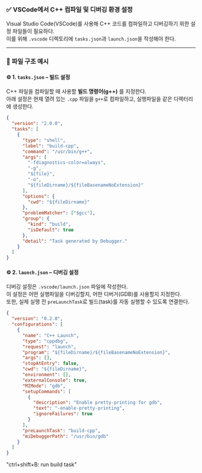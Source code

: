 ### ✅ VSCode에서 C++ 컴파일 및 디버깅 환경 설정

Visual Studio Code(VSCode)를 사용해 C++ 코드를 컴파일하고 디버깅하기 위한 설정 파일들이 필요하다.  
이를 위해 `.vscode` 디렉토리에 `tasks.json`과 `launch.json`을 작성해야 한다. 

---

### 📁 파일 구조 예시

#### ⚙️ 1. `tasks.json` – 빌드 설정

C++ 파일을 컴파일할 때 사용할 **빌드 명령어(g++)** 를 지정한다.  
아래 설정은 현재 열려 있는 `.cpp` 파일을 `g++`로 컴파일하고, 실행파일을 같은 디렉터리에 생성한다.

```json
{
  "version": "2.0.0",
  "tasks": [
    {
      "type": "shell",
      "label": "build-cpp",
      "command": "/usr/bin/g++",
      "args": [
        "-fdiagnostics-color=always",
        "-g",
        "${file}",
        "-o",
        "${fileDirname}/${fileBasenameNoExtension}"
      ],
      "options": {
        "cwd": "${fileDirname}"
      },
      "problemMatcher": ["$gcc"],
      "group": {
        "kind": "build",
        "isDefault": true
      },
      "detail": "Task generated by Debugger."
    }
  ]
}
```

#### ⚙️ 2. `launch.json` – 디버깅 설정
디버깅 설정은 `.vscode/launch.json` 파일에 작성한다.  
이 설정은 어떤 실행파일을 디버깅할지, 어떤 디버거(GDB)를 사용할지 지정한다.  
또한, 실제 실행 전 `preLaunchTask`로 빌드(task)를 자동 실행할 수 있도록 연결한다.

```json
{
  "version": "0.2.0",
  "configurations": [
    {
      "name": "C++ Launch",
      "type": "cppdbg",
      "request": "launch",
      "program": "${fileDirname}/${fileBasenameNoExtension}",
      "args": [],
      "stopAtEntry": false,
      "cwd": "${fileDirname}",
      "environment": [],
      "externalConsole": true,
      "MIMode": "gdb",
      "setupCommands": [
        {
          "description": "Enable pretty-printing for gdb",
          "text": "-enable-pretty-printing",
          "ignoreFailures": true
        }
      ],
      "preLaunchTask": "build-cpp",
      "miDebuggerPath": "/usr/bin/gdb"
    }
  ]
}
```
"ctrl+shift+B: run build task"